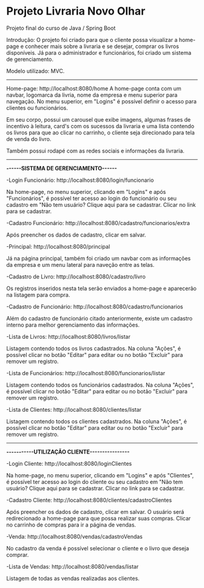 # Projeto Livraria Novo Olhar
Projeto final do curso de Java / Spring Boot

Introdução: 
O projeto foi criado para que o cliente possa visualizar a home-page e conhecer mais sobre a livraria e se desejar, comprar os livros disponíveis. 
Já para o administrador e funcionários, foi criado um sistema de gerenciamento.

Modelo utilizado: MVC.

<hr>

Home-page:  http://localhost:8080/home
A home-page conta com um navbar, logomarca da livria, nome da empresa e menu superior para navegação. No menu superior, em "Logins" é possível definir o acesso para clientes ou funcionários.

Em seu corpo, possui um carousel que exibe imagens, algumas frases de incentivo à leitura, card's com os sucessos da livraria e uma lista contendo os livros para que ao clicar no carrinho, o cliente seja direcionado para tela de venda do livro.

Também possui rodapé com as redes sociais e informações da livraria.

<hr>

<strong>------SISTEMA DE GERENCIAMENTO------</strong>

-Login Funcionário:  http://localhost:8080/login/funcionario

Na home-page, no menu superior, clicando em "Logins" e após "Funcionários", é possível ter acesso ao login do funcionário ou seu cadastro em "Não tem usuário? Clique aqui para se cadastrar. Clicar no link para se cadastrar.

-Cadastro Funcionário: http://localhost:8080/cadastro/funcionarios/extra

Após preencher os dados de cadastro, clicar em salvar.

-Principal: http://localhost:8080/principal

Já na página principal, também foi criado um navbar com as informações da empresa e um menu lateral para naveção entre as telas.

-Cadastro de Livro: http://localhost:8080/cadastro/livro

Os registros inseridos nesta tela serão enviados a home-page e aparecerão na listagem para compra.

-Cadastro de Funcionário: http://localhost:8080/cadastro/funcionarios

Além do cadastro de funcionário citado anteriormente, existe um cadastro interno para melhor gerenciamento das informações.

-Lista de Livros: http://localhost:8080/livros/listar

Listagem contendo todos os livros cadastrados. Na coluna "Ações", é possível clicar no botão "Editar" para editar ou no botão "Excluir" para remover um registro.

-Lista de Funcionários: http://localhost:8080/funcionarios/listar

Listagem contendo todos os funcionários cadastrados. Na coluna "Ações", é possível clicar no botão "Editar" para editar ou no botão "Excluir" para remover um registro.

-Lista de Clientes: http://localhost:8080/clientes/listar

Listagem contendo todos os clientes cadastrados. Na coluna "Ações", é possível clicar no botão "Editar" para editar ou no botão "Excluir" para remover um registro.

<hr>

<strong>-----------UTILIZAÇÃO CLIENTE----------------</strong>

-Login Cliente: http://localhost:8080/loginClientes

Na home-page, no menu superior, clicando em "Logins" e após "Clientes", é possível ter acesso ao login do cliente ou seu cadastro em "Não tem usuário? Clique aqui para se cadastrar.  Clicar no link para se cadastrar.

-Cadastro Cliente: http://localhost:8080/clientes/cadastroClientes

Após preencher os dados de cadastro, clicar em salvar. O usuário será redirecionado a home-page para que possa realizar suas compras. Clicar no carrinho de compras para ir a página de vendas.

-Venda: http://localhost:8080/vendas/cadastroVendas

No cadastro da venda é possível selecionar o cliente e o livro que deseja comprar.

-Lista de Vendas: http://localhost:8080/vendas/listar

Listagem de todas as vendas realizadas aos clientes.
